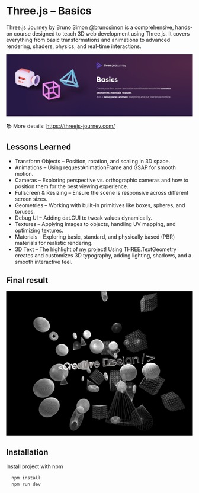 # Three.js – Basics
Three.js Journey by Bruno Simon [@brunosimon](https://github.com/brunosimon/) is a comprehensive, hands-on course designed to teach 3D web development using Three.js. It covers everything from basic transformations and animations to advanced rendering, shaders, physics, and real-time interactions.

![Cover](./public/cover.png)

📚 More details: https://threejs-journey.com/




## Lessons Learned
- Transform Objects – Position, rotation, and scaling in 3D space.
- Animations – Using requestAnimationFrame and GSAP for smooth motion.
- Cameras – Exploring perspective vs. orthographic cameras and how to position them for the best viewing experience.
- Fullscreen & Resizing – Ensure the scene is responsive across different screen sizes.
- Geometries – Working with built-in primitives like boxes, spheres, and toruses.
- Debug UI – Adding dat.GUI to tweak values dynamically.
- Textures – Applying images to objects, handling UV mapping, and optimizing textures.
- Materials – Exploring basic, standard, and physically based (PBR) materials for realistic rendering.
- 3D Text – The highlight of my project! Using THREE.TextGeometry creates and customizes 3D typography, adding lighting, shadows, and a smooth interactive feel.

## Final result
![Cover](./public/3d-text-three-js.png)

## Installation

Install project with npm
```bash
  npm install 
  npm run dev
```